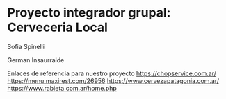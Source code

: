 # Proyecto integrador grupal: Cerveceria Local

Sofia Spinelli

German Insaurralde 

Enlaces de referencia para nuestro proyecto
https://chopservice.com.ar/
https://menu.maxirest.com/26956
https://www.cervezapatagonia.com.ar/
https://www.rabieta.com.ar/home.php

